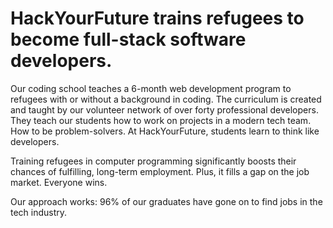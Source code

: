 # HackYourFuture trains refugees to become full-stack software developers. 

Our coding school teaches a 6-month web development program to refugees with or without a background in coding. The curriculum is created and taught by our volunteer network of over forty professional developers. They teach our students how to work on projects in a modern tech team. How to be problem-solvers. At HackYourFuture, students learn to think like developers. 

Training refugees in computer programming significantly boosts their chances of fulfilling, long-term employment. Plus, it fills a gap on the job market. Everyone wins.

Our approach works: 96% of our graduates have gone on to find jobs in the tech industry.
